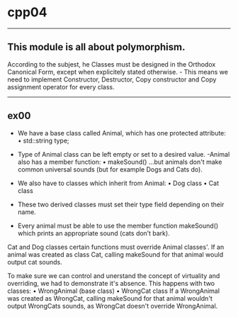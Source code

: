 # cpp04
---------------------------------------
This module is  all about polymorphism.
---------------------------------------

According to the subjest, he Classes must be designed in the Orthodox Canonical Form, except when explicitely stated otherwise.
	- This means we need to implement Constructor, Destructor, Copy constructor and Copy 	 assignment operator for every class.

----------------
ex00
----------------
- We have a base class called Animal, which has one protected
attribute:
	• std::string type;

- Type of Animal class can be left empty or set to a desired value.
-Animal also has a member function:
	• makeSound()
...but animals don't make common universal sounds (but for example Dogs and Cats do).


- We also have to classes which inherit from Animal:
	• Dog class
	• Cat class

- These two derived classes must set their type field depending on their name.
- Every animal must be able to use the member function makeSound() which prints an appropriate sound (cats don’t bark).

Cat and Dog classes certain functions must override Animal classes'.
If an animal was created as class Cat, calling makeSound for that animal would output cat sounds. 


To make sure we can control and unerstand the concept of virtuality and overriding, we had to demonstrate it's absence. This happens with two classes:
	• WrongAnimal (base class)
	• WrongCat class
If a WrongAnimal was created as WrongCat, calling makeSound for that animal wouldn't output WrongCats sounds, as WrongCat doesn't override WrongAnimal.

